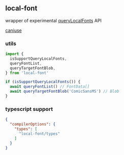 ## local-font

wrapper of experimental [queryLocalFonts](https://developer.mozilla.org/en-US/docs/Web/API/Window/queryLocalFonts) API

[caniuse](https://caniuse.com/?search=querylocal)

### utils

```ts
import {
  isSupportQueryLocalFonts,
  queryFontList,
  queryTargetFontBlob,
} from 'local-font'

if (isSupportQueryLocalFonts()) {
  await queryFontList() // FontData[]
  await queryTargetFontBlob('ComicSansMS') // Blob
}
```

### typescript support

```json
{
  "compilerOptions": {
    "types": [
      "local-font/types"
    ]
  }
}
```